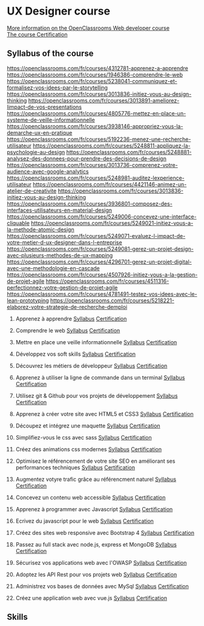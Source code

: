 # UX Designer course
[More information on the OpenClassrooms Web developer course](https://openclassrooms.com/fr/paths/97-ux-designer)  
[The course Certification](https://github.com/s-manguy/diploma/blob/main/WEB-DEVELOPPER/sandrine-manguy-certification-WebDevelopper.png)

## Syllabus of the course
https://openclassrooms.com/fr/courses/4312781-apprenez-a-apprendre
https://openclassrooms.com/fr/courses/1946386-comprendre-le-web
https://openclassrooms.com/fr/courses/5238041-communiquez-et-formalisez-vos-idees-par-le-storytelling
https://openclassrooms.com/fr/courses/3013836-initiez-vous-au-design-thinking
https://openclassrooms.com/fr/courses/3013891-ameliorez-limpact-de-vos-presentations
https://openclassrooms.com/fr/courses/4805776-mettez-en-place-un-systeme-de-veille-informationnelle
https://openclassrooms.com/fr/courses/3938146-appropriez-vous-la-demarche-ux-en-pratique
https://openclassrooms.com/fr/courses/5192236-menez-une-recherche-utilisateur
https://openclassrooms.com/fr/courses/5248811-appliquez-la-psychologie-au-design
https://openclassrooms.com/fr/courses/5248881-analysez-des-donnees-pour-prendre-des-decisions-de-design
https://openclassrooms.com/fr/courses/3013736-comprenez-votre-audience-avec-google-analytics
https://openclassrooms.com/fr/courses/5248981-auditez-lexperience-utilisateur
https://openclassrooms.com/fr/courses/4421146-animez-un-atelier-de-creativite
https://openclassrooms.com/fr/courses/3013836-initiez-vous-au-design-thinking
https://openclassrooms.com/fr/courses/3936801-composez-des-interfaces-utilisateurs-en-material-design
https://openclassrooms.com/fr/courses/5249006-concevez-une-interface-cliquable
https://openclassrooms.com/fr/courses/5249021-initiez-vous-a-la-methode-atomic-design
https://openclassrooms.com/fr/courses/5249071-evaluez-l-impact-de-votre-metier-d-ux-designer-dans-l-entreprise
https://openclassrooms.com/fr/courses/5249081-gerez-un-projet-design-avec-plusieurs-methodes-de-ux-mapping
https://openclassrooms.com/fr/courses/4296701-gerez-un-projet-digital-avec-une-methodologie-en-cascade
https://openclassrooms.com/fr/courses/4507926-initiez-vous-a-la-gestion-de-projet-agile
https://openclassrooms.com/fr/courses/4511316-perfectionnez-votre-gestion-de-projet-agile
https://openclassrooms.com/fr/courses/4781491-testez-vos-idees-avec-le-lean-prototyping
https://openclassrooms.com/fr/courses/5218221-elaborez-votre-strategie-de-recherche-demploi


1. Apprenez à apprendre [Syllabus](https://openclassrooms.com/fr/courses/4312781-apprenez-a-apprendre) [Certification]()  




3. Comprendre le web [Syllabus](https://openclassrooms.com/fr/courses/1946386-comprendre-le-web) [Certification]()  
4. Mettre en place une veille informationnelle [Syllabus](https://openclassrooms.com/fr/courses/4805776-mettez-en-place-un-systeme-de-veille-informationnelle) [Certification]()   
5. Développez vos soft skills [Syllabus](https://openclassrooms.com/fr/courses/6692406-developpez-vos-soft-skills) [Certification]()  
6. Découvrez les métiers de développeur [Syllabus](https://openclassrooms.com/fr/courses/6817086-decouvrez-les-metiers-de-developpeur) [Certification]()  

1. Apprenez à utiliser la ligne de commande dans un terminal [Syllabus](https://openclassrooms.com/fr/courses/6173491-apprenez-a-utiliser-la-ligne-de-commande-dans-un-terminal) [Certification]()  
1. Utilisez git & Github pour vos projets de développement [Syllabus](https://openclassrooms.com/fr/courses/5641721-utilisez-git-et-github-pour-vos-projets-de-developpement) [Certification]()  
1. Apprenez à créer votre site avec HTML5 et CSS3 [Syllabus](https://openclassrooms.com/fr/courses/1603881-apprenez-a-creer-votre-site-web-avec-html5-et-css3) [Certification]()  
1. Découpez et intégrez une maquette [Syllabus](https://openclassrooms.com/fr/courses/3504431-decoupez-et-integrez-une-maquette) [Certification]()  
1. Simplifiez-vous le css avec sass [Syllabus](https://openclassrooms.com/fr/courses/6106181-simplifiez-vous-le-css-avec-sass) [Certification]()  
1. Créez des animations css modernes [Syllabus](https://openclassrooms.com/fr/courses/5919246-creez-des-animations-css-modernes) [Certification]()  
1. Optimisez le référencement de votre site SEO en améliorant ses performances techniques [Syllabus](https://openclassrooms.com/fr/courses/5922626-optimisez-le-referencement-de-votre-site-seo-en-ameliorant-ses-performances-techniques) [Certification]()  
1. Augmentez votyre trafic grâce au référencment naturel [Syllabus](https://openclassrooms.com/fr/courses/5561431-augmentez-votre-trafic-grace-au-referencement-naturel-seo) [Certification]()  
1. Concevez un contenu web accessible [Syllabus](https://openclassrooms.com/fr/courses/6691346-concevez-un-contenu-web-accessible) [Certification]()  
1. Apprenez à programmer avec Javascript [Syllabus](https://openclassrooms.com/fr/courses/6175841-apprenez-a-programmer-avec-javascript) [Certification]()  
1. Ecrivez du javascript pour le web [Syllabus](https://openclassrooms.com/fr/courses/5543061-ecrivez-du-javascript-pour-le-web) [Certification]()  
1. Créez des sites web responsive avec Bootstrap 4 [Syllabus](https://openclassrooms.com/fr/courses/6391096-creez-des-sites-web-responsive-avec-bootstrap-4) [Certification]()  
1. Passez au full stack avec node.js, express et MongoDB [Syllabus](https://openclassrooms.com/fr/courses/6390246-passez-au-full-stack-avec-node-js-express-et-mongodb) [Certification]()  
1. Sécurisez vos applications web avec l'OWASP [Syllabus](https://openclassrooms.com/fr/courses/6179306-securisez-vos-applications-web-avec-lowasp) [Certification]() 
1. Adoptez les API Rest pour vos projets web [Syllabus](https://openclassrooms.com/fr/courses/6573181-adoptez-les-api-rest-pour-vos-projets-web) [Certification]()  
1. Administrez vos bases de données avec MySql [Syllabus](https://openclassrooms.com/fr/courses/1959476-administrez-vos-bases-de-donnees-avec-mysql) [Certification]() 
1. Créez une application web avec vue.js [Syllabus](https://openclassrooms.com/fr/courses/6390311-creez-une-application-web-avec-vue-js) [Certification]()  

 
## Skills
